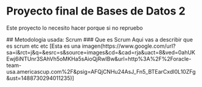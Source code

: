 # Proyecto final de Bases de Datos 2
<p>Este proyecto lo necesito hacer porque si no repruebo </p>
## Metodologia usada: Scrum
<!--------->
### Que es Scrum
Aqui vas a describir que es scrum etc etc 
[Esta es una imagen(https://www.google.com/url?sa=i&rct=j&q=&esrc=s&source=images&cd=&cad=rja&uact=8&ved=0ahUKEwj6iNTUnr3SAhVh5oMKHa5sAioQjRwIBw&url=http%3A%2F%2Foracle-team-usa.americascup.com%2F&psig=AFQjCNHu24AsJ_Fn5_BTEarCxdI0L10ZFg&ust=1488730294011235)]
